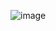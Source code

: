 ![image](https://github.com/Secret-Ambush/WPFTreeView-MVVM/assets/91322531/c4992c7b-3b5f-4eb5-baa2-c8bfdc904ca4)
